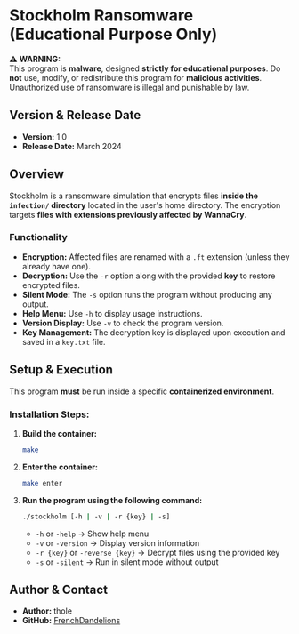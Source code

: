 # **Stockholm Ransomware (Educational Purpose Only)**  

⚠ **WARNING:**  
This program is **malware**, designed **strictly for educational purposes**. Do **not** use, modify, or redistribute this program for **malicious activities**. Unauthorized use of ransomware is illegal and punishable by law.  

## **Version & Release Date**  
- **Version:** 1.0  
- **Release Date:** March 2024  

## **Overview**  
Stockholm is a ransomware simulation that encrypts files **inside the `infection/` directory** located in the user's home directory. The encryption targets **files with extensions previously affected by WannaCry**.  

### **Functionality**  
- **Encryption:** Affected files are renamed with a `.ft` extension (unless they already have one).  
- **Decryption:** Use the `-r` option along with the provided **key** to restore encrypted files.  
- **Silent Mode:** The `-s` option runs the program without producing any output.  
- **Help Menu:** Use `-h` to display usage instructions.  
- **Version Display:** Use `-v` to check the program version.  
- **Key Management:** The decryption key is displayed upon execution and saved in a `key.txt` file.  

## **Setup & Execution**  
This program **must** be run inside a specific **containerized environment**.  

### **Installation Steps:**  
1. **Build the container:**  
   ```bash
   make
   ```  
2. **Enter the container:**  
   ```bash
   make enter
   ```  
3. **Run the program using the following command:**  
   ```bash
   ./stockholm [-h | -v | -r {key} | -s]
   ```  
   - `-h` or `-help` → Show help menu  
   - `-v` or `-version` → Display version information  
   - `-r {key}` or `-reverse {key}` → Decrypt files using the provided key  
   - `-s` or `-silent` → Run in silent mode without output  

## **Author & Contact**  
- **Author:** thole  
- **GitHub:** [FrenchDandelions](https://github.com/FrenchDandelions)  